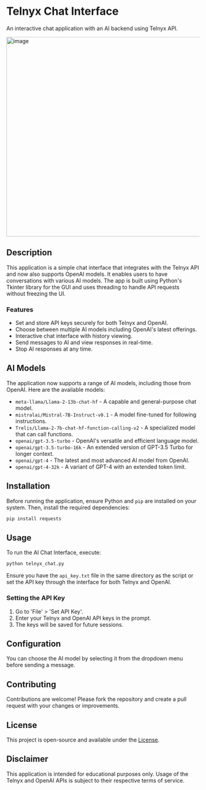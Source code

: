 # Telnyx Chat Interface

An interactive chat application with an AI backend using Telnyx API.

<img width="600" img height="520" alt="image" src="https://github.com/Bortus-AI/Telnyx-Chatbot/assets/100248124/b566715a-71d5-47b2-8737-c2ea75c6fc55">

## Description

This application is a simple chat interface that integrates with the Telnyx API and now also supports OpenAI models. It enables users to have conversations with various AI models. The app is built using Python's Tkinter library for the GUI and uses threading to handle API requests without freezing the UI.

### Features

- Set and store API keys securely for both Telnyx and OpenAI.
- Choose between multiple AI models including OpenAI's latest offerings.
- Interactive chat interface with history viewing.
- Send messages to AI and view responses in real-time.
- Stop AI responses at any time.

## AI Models

The application now supports a range of AI models, including those from OpenAI. Here are the available models:

- `meta-llama/Llama-2-13b-chat-hf` - A capable and general-purpose chat model.
- `mistralai/Mistral-7B-Instruct-v0.1` - A model fine-tuned for following instructions.
- `Trelis/Llama-2-7b-chat-hf-function-calling-v2` - A specialized model that can call functions.
- `openai/gpt-3.5-turbo` - OpenAI's versatile and efficient language model.
- `openai/gpt-3.5-turbo-16k` - An extended version of GPT-3.5 Turbo for longer context.
- `openai/gpt-4` - The latest and most advanced AI model from OpenAI.
- `openai/gpt-4-32k` - A variant of GPT-4 with an extended token limit.

## Installation

Before running the application, ensure Python and `pip` are installed on your system. Then, install the required dependencies:

```bash
pip install requests
```

## Usage

To run the AI Chat Interface, execute:

```bash
python telnyx_chat.py
```

Ensure you have the `api_key.txt` file in the same directory as the script or set the API key through the interface for both Telnyx and OpenAI.

### Setting the API Key

1. Go to 'File' > 'Set API Key'.
2. Enter your Telnyx and OpenAI API keys in the prompt.
3. The keys will be saved for future sessions.

## Configuration

You can choose the AI model by selecting it from the dropdown menu before sending a message.

## Contributing

Contributions are welcome! Please fork the repository and create a pull request with your changes or improvements.

## License

This project is open-source and available under the [License](LICENSE).

## Disclaimer

This application is intended for educational purposes only. Usage of the Telnyx and OpenAI APIs is subject to their respective terms of service.
